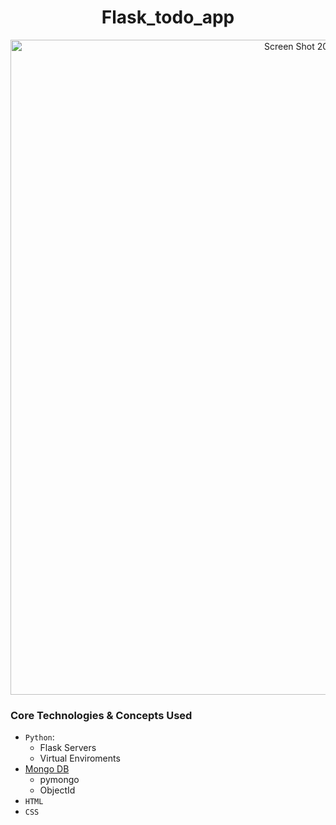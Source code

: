 <div align="center">

# Flask_todo_app

<img width="1048" alt="Screen Shot 2022-12-01 at 3 19 19 PM" src="https://user-images.githubusercontent.com/93098869/205151660-487a98ef-ba0e-4ecc-b646-41502e4f3220.png">

</div>

### Core Technologies & Concepts Used

- `Python`:
  - Flask Servers
  - Virtual Enviroments
- [Mongo DB](https://www.mongodb.com/home)
    - pymongo
    - ObjectId
- `HTML`
- `CSS`



